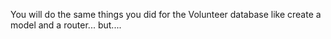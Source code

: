 <!--title={Applicant Database}-->

You will do the same things you did for the Volunteer database like create a model and a router... but....

